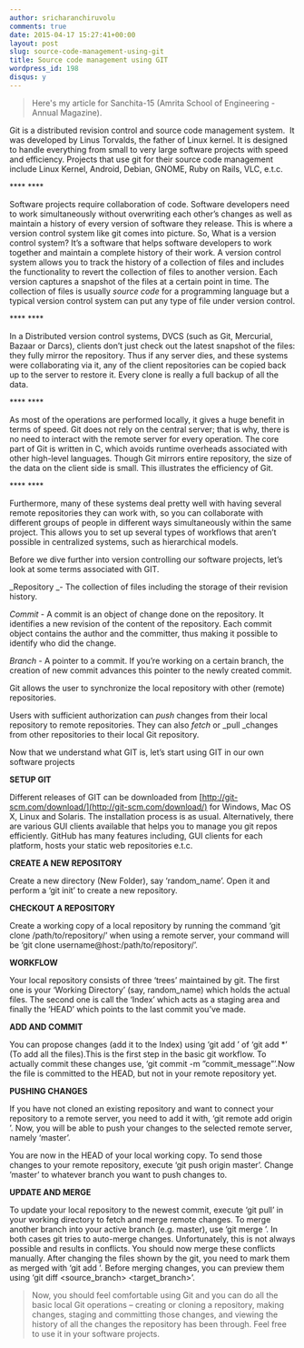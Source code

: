 ```yaml
---
author: sricharanchiruvolu
comments: true
date: 2015-04-17 15:27:41+00:00
layout: post
slug: source-code-management-using-git
title: Source code management using GIT
wordpress_id: 198
disqus: y
---
```


<blockquote>Here's my article for Sanchita-15 (Amrita School of Engineering - Annual Magazine).</blockquote>



Git is a distributed revision control and source code management system.  It was developed by Linus Torvalds, the father of Linux kernel. It is designed to handle everything from small to very large software projects with speed and efficiency. Projects that use git for their source code management include Linux Kernel, Android, Debian, GNOME, Ruby on Rails, VLC, e.t.c.

**** ****

Software projects require collaboration of code. Software developers need to work simultaneously without overwriting each other’s changes as well as maintain a history of every version of software they release. This is where a version control system like git comes into picture. So, What is a version control system? It’s a software that helps software developers to work together and maintain a complete history of their work. A version control system allows you to track the history of a collection of files and includes the functionality to revert the collection of files to another version. Each version captures a snapshot of the files at a certain point in time. The collection of files is usually _source code_ for a programming language but a typical version control system can put any type of file under version control.

**** ****

In a Distributed version control systems, DVCS (such as Git, Mercurial, Bazaar or Darcs), clients don’t just check out the latest snapshot of the files: they fully mirror the repository. Thus if any server dies, and these systems were collaborating via it, any of the client repositories can be copied back up to the server to restore it. Every clone is really a full backup of all the data.

**** ****

As most of the operations are performed locally, it gives a huge benefit in terms of speed. Git does not rely on the central server; that is why, there is no need to interact with the remote server for every operation. The core part of Git is written in C, which avoids runtime overheads associated with other high-level languages. Though Git mirrors entire repository, the size of the data on the client side is small. This illustrates the efficiency of Git.

**** ****

Furthermore, many of these systems deal pretty well with having several remote repositories they can work with, so you can collaborate with different groups of people in different ways simultaneously within the same project. This allows you to set up several types of workflows that aren’t possible in centralized systems, such as hierarchical models.

Before we dive further into version controlling our software projects, let’s look at some terms associated with GIT.

_Repository _- The collection of files including the storage of their revision history.

_Commit_ - A commit is an object of change done on the repository. It identifies a new revision of the content of the repository. Each commit object contains the author and the committer, thus making it possible to identify who did the change.

_Branch_ - A pointer to a commit. If you’re working on a certain branch, the creation of new commit advances this pointer to the newly created commit.

Git allows the user to synchronize the local repository with other (remote) repositories.

Users with sufficient authorization can _push_ changes from their local repository to remote repositories. They can also _fetch_ or _pull _changes from other repositories to their local Git repository.

Now that we understand what GIT is, let’s start using GIT in our own software projects

**SETUP GIT**

Different releases of GIT can be downloaded from [http://git-scm.com/download/](http://git-scm.com/download/) for Windows, Mac OS X, Linux and Solaris. The installation process is as usual. Alternatively, there are various GUI clients available that helps you to manage you git repos efficiently. GitHub has many features including, GUI clients for each platform, hosts your static web repositories e.t.c.

**CREATE A NEW REPOSITORY**

Create a new directory (New Folder), say ‘random_name’. Open it and perform a ‘git init’ to create a new repository.

**CHECKOUT A REPOSITORY**

Create a working copy of a local repository by running the command ‘git clone /path/to/repository/’ when using a remote server, your command will be ‘git clone username@host:/path/to/repository/’.

**WORKFLOW**

Your local repository consists of three ‘trees’ maintained by git. The first one is your ‘Working Directory’ (say, random_name) which holds the actual files. The second one is call the ‘Index’ which acts as a staging area and finally the ‘HEAD’ which points to the last commit you’ve made.

**ADD AND COMMIT**

You can propose changes (add it to the Index) using ‘git add <filename>’ of ‘git add *’ (To add all the files).This is the first step in the basic git workflow. To actually commit these changes use, ‘git commit -m ”commit_message”’.Now the file is committed to the HEAD, but not in your remote repository yet.

**PUSHING CHANGES**

If you have not cloned an existing repository and want to connect your repository to a remote server, you need to add it with, ‘git remote add origin <server>’. Now, you will be able to push your changes to the selected remote server, namely ‘master’.

You are now in the HEAD of your local working copy. To send those changes to your remote repository, execute ‘git push origin master’. Change ’master’ to whatever branch you want to push changes to.

**UPDATE AND MERGE**

To update your local repository to the newest commit, execute ‘git pull’ in your working directory to fetch and merge remote changes. To merge another branch into your active branch (e.g. master), use ‘git merge <branch>’. In both cases git tries to auto-merge changes. Unfortunately, this is not always possible and results in conflicts. You should now merge these conflicts manually. After changing the files shown by the git, you need to mark them as merged with ‘git add <filename>’. Before merging changes, you can preview them using ‘git diff <source_branch> <target_branch>’.



<blockquote>Now, you should feel comfortable using Git and you can do all the basic local Git operations – creating or cloning a repository, making changes, staging and committing those changes, and viewing the history of all the changes the repository has been through. Feel free to use it in your software projects.</blockquote>
